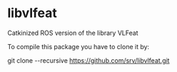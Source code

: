 # libvlfeat
Catkinized ROS version of the library VLFeat

To compile this package you have to clone it by:

git clone --recursive https://github.com/srv/libvlfeat.git
